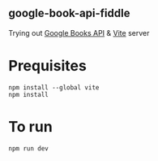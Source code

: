 ## google-book-api-fiddle
Trying out [Google Books API](https://developers.google.com/books) & [Vite](https://vitejs.dev/) server
# Prequisites 
```
npm install --global vite
npm install
```
# To run 
```
npm run dev
```
